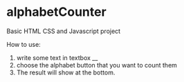 # alphabetCounter
Basic HTML CSS and Javascript project

How to use:
1. write some text in textbox __
2. choose the alphabet button that you want to count them <br/>
3. The result will show at the bottom.
